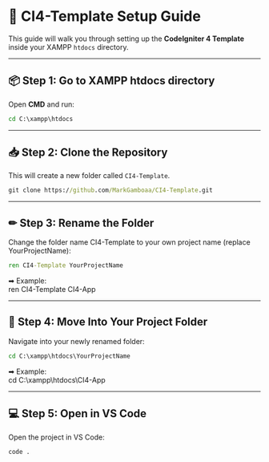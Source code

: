 # 🚀 CI4-Template Setup Guide

This guide will walk you through setting up the **CodeIgniter 4 Template** inside your XAMPP `htdocs` directory.

---

## 📦 Step 1: Go to XAMPP htdocs directory

Open **CMD** and run:

```cmd
cd C:\xampp\htdocs
```

---

## 📥 Step 2: Clone the Repository

This will create a new folder called `CI4-Template`.

```cmd
git clone https://github.com/MarkGamboaa/CI4-Template.git
```

---

## ✏ Step 3: Rename the Folder

Change the folder name CI4-Template to your own project name (replace YourProjectName):

```cmd
ren CI4-Template YourProjectName
```

➡ Example:  
ren CI4-Template CI4-App

---

## 📂 Step 4: Move Into Your Project Folder

Navigate into your newly renamed folder:

```cmd
cd C:\xampp\htdocs\YourProjectName
```

➡ Example:  
cd C:\xampp\htdocs\CI4-App

---

## 💻 Step 5: Open in VS Code

Open the project in VS Code:

```cmd
code .
```
